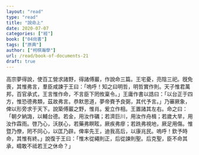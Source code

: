 ```yaml
---
layout: "read"
type: "read"
title: "說命上"
date: 2020-07-07
categories: ["經"]
book: ["04尙書"]
tags: ["原典"]
author: ["柯棋瀚學"]
url: /read/book-of-documents-21
draft: true
---
```



高宗夢得說，使百工營求諸野，得諸傅巖，作<v>說命</v>三篇。王宅憂，亮陰三祀。旣免喪，其惟弗言，羣臣咸諫于王曰：「嗚呼！知之曰明哲，明哲實作則。天子惟君萬邦，百官承式，王言惟作命，不言臣下罔攸稟令。」王庸作書以誥曰：「以台正于四方，惟恐德弗類，茲故弗言。恭默思道，夢帝賚予良弼，其代予言。」乃審厥象，俾以形旁求于天下。說築傅巖之野，惟肖。爰立作相。王置諸其左右。命之曰：「朝夕納誨，以輔台德。若金，用汝作礪；若濟巨川，用汝作舟楫；若歲大旱，用汝作霖雨。啓乃心，沃朕心，若藥弗瞑眩，厥疾弗瘳；若跣弗視地，厥足用傷。惟暨乃僚，罔不同心，以匡乃辟。俾率先王，迪我高后，以康兆民。嗚呼！欽予時命，其惟有終。」說復于王曰：「惟木從繩則正，后從諫則聖。后克聖，臣不命其承，疇敢不祗若王之休命？」
